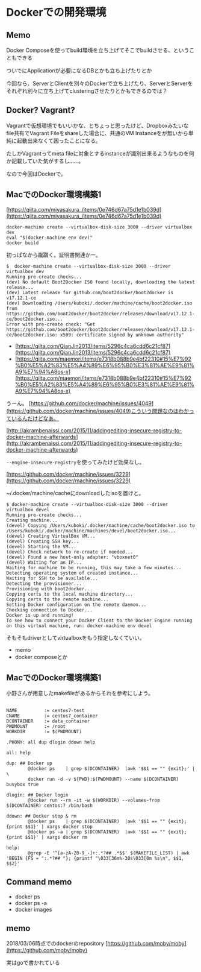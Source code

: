 # Dockerでの開発環境

## Memo

Docker Composeを使ってbuild環境を立ち上げてそこでbuildさせる、ということもできる

ついでにApplicationが必要になるDBとかも立ち上げたりとか

今回なら、ServerとClientを別々のDockerで立ち上げたり、ServerとServerをそれぞれ別々に立ち上げてclusteringさせたりとかもできるのでは？


## Docker? Vagrant?

Vagrantで仮想環境でもいいかな、とちょっと思ったけど、Dropboxみたいなfile共有でVagrant Fileをshareした場合に、共通のVM Instanceをが無いから単純に起動出来なくて困ったことになる。

たしかVagrantってmeta fileに対象とするinstanceが識別出来るようなものを何か記載していた気がするし……。

なので今回はDockerで。

## MacでのDocker環境構築1

[https://qiita.com/miyasakura_/items/0e746d67a75d1e1b039d](https://qiita.com/miyasakura_/items/0e746d67a75d1e1b039d)

```
docker-machine create --virtualbox-disk-size 3000 --driver virtualbox dev
eval "$(docker-machine env dev)"
docker build
```

初っぱなから蹴躓く。証明書関連かー。

```
$  docker-machine create --virtualbox-disk-size 3000 --driver virtualbox dev
Running pre-create checks...
(dev) No default Boot2Docker ISO found locally, downloading the latest release...
(dev) Latest release for github.com/boot2docker/boot2docker is v17.12.1-ce
(dev) Downloading /Users/kuboki/.docker/machine/cache/boot2docker.iso from https://github.com/boot2docker/boot2docker/releases/download/v17.12.1-ce/boot2docker.iso...
Error with pre-create check: "Get https://github.com/boot2docker/boot2docker/releases/download/v17.12.1-ce/boot2docker.iso: x509: certificate signed by unknown authority"
```


- [https://qiita.com/QianJin2013/items/5296c4ca6cdd6c21cf87](https://qiita.com/QianJin2013/items/5296c4ca6cdd6c21cf87)
- [https://qiita.com/maemori/items/e7318b088b9e4bf22310#15%E7%92%B0%E5%A2%83%E5%A4%89%E6%95%B0%E3%81%AE%E9%81%A9%E7%94%A8os-x](https://qiita.com/maemori/items/e7318b088b9e4bf22310#15%E7%92%B0%E5%A2%83%E5%A4%89%E6%95%B0%E3%81%AE%E9%81%A9%E7%94%A8os-x)

うーん。
[https://github.com/docker/machine/issues/4049](https://github.com/docker/machine/issues/4049)こういう問題なのはわかっているんだけどなあ。

[http://akrambenaissi.com/2015/11/addingediting-insecure-registry-to-docker-machine-afterwards](http://akrambenaissi.com/2015/11/addingediting-insecure-registry-to-docker-machine-afterwards)

`--engine-insecure-registry`を使ってみたけど効果なし。

[https://github.com/docker/machine/issues/3229](https://github.com/docker/machine/issues/3229)

~/.docker/machine/cacheにdownloadしたisoを置けと。

```
$ docker-machine create --virtualbox-disk-size 3000 --driver virtualbox devel
Running pre-create checks...
Creating machine...
(devel) Copying /Users/kuboki/.docker/machine/cache/boot2docker.iso to /Users/kuboki/.docker/machine/machines/devel/boot2docker.iso...
(devel) Creating VirtualBox VM...
(devel) Creating SSH key...
(devel) Starting the VM...
(devel) Check network to re-create if needed...
(devel) Found a new host-only adapter: "vboxnet0"
(devel) Waiting for an IP...
Waiting for machine to be running, this may take a few minutes...
Detecting operating system of created instance...
Waiting for SSH to be available...
Detecting the provisioner...
Provisioning with boot2docker...
Copying certs to the local machine directory...
Copying certs to the remote machine...
Setting Docker configuration on the remote daemon...
Checking connection to Docker...
Docker is up and running!
To see how to connect your Docker Client to the Docker Engine running on this virtual machine, run: docker-machine env devel
```

そもそもdriverとしてvirtualboxをもう指定しなくていい。

- memo
- docker composeとか



## MacでのDocker環境構築1

小野さんが用意したmakefileがあるからそれを参考にしよう。

##

```
NAME          := centos7-test
CNAME         := centos7_container
DCONTAINER    := data_container
PWDMOUNT      := /root
WORKDIR       := $(PWDMOUNT)

.PHONY: all dup dlogin ddown help

all: help

dup: ## Docker up
        @docker ps    | grep $(DCONTAINER)  |awk '$$1 == "" {exit};' | \
        docker run -d -v ${PWD}:$(PWDMOUNT) --name $(DCONTAINER) busybox true

dlogin: ## Docker login
        @docker run --rm -it -w $(WORKDIR) --volumes-from $(DCONTAINER) centos:7 /bin/bash

ddown: ## Docker stop & rm
        @docker ps    | grep $(DCONTAINER)  |awk '$$1 == "" {exit}; {print $$1}' | xargs docker stop
        @docker ps -a | grep $(DCONTAINER)  |awk '$$1 == "" {exit}; {print $$1}' | xargs docker rm

help:
        @grep -E '^[a-zA-Z0-9_-]+:.*?## .*$$' $(MAKEFILE_LIST) | awk 'BEGIN {FS = ":.*?## "}; {printf "\033[36m%-30s\033[0m %s\n", $$1, $$2}'
```


## Command memo

- docker ps
- docker ps -a
- docker images


## memo

2018/03/06時点でのdockerのrepository [https://github.com/moby/moby](https://github.com/moby/moby)

実はgoで書かれている



